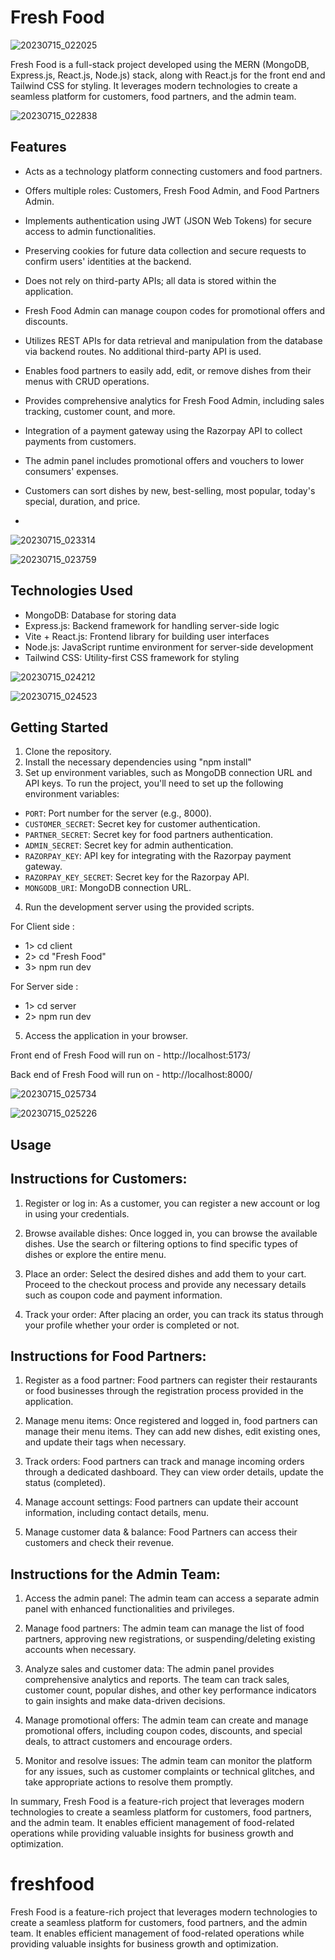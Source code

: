 
# Fresh Food


![20230715_022025](https://github.com/shashankvish/freshfood/assets/139473679/0469699a-1756-4df9-a887-52e6d3196c14)



Fresh Food is a full-stack project developed using the MERN (MongoDB, Express.js, React.js, Node.js) stack, along with React.js for the front end and Tailwind CSS for styling. It leverages modern technologies to create a seamless platform for customers, food partners, and the admin team.


![20230715_022838](https://github.com/shashankvish/freshfood/assets/139473679/b66964ab-5590-4d6e-b316-4fb40455edc7)


## Features

- Acts as a technology platform connecting customers and food partners.
- Offers multiple roles: Customers, Fresh Food Admin, and Food Partners Admin.
- Implements authentication using JWT (JSON Web Tokens) for secure access to admin functionalities.
- Preserving cookies for future data collection and secure requests to confirm users' identities at the backend.
- Does not rely on third-party APIs; all data is stored within the application.
- Fresh Food Admin can manage coupon codes for promotional offers and discounts.
- Utilizes REST APIs for data retrieval and manipulation from the database via backend routes. No additional third-party API is used.
- Enables food partners to easily add, edit, or remove dishes from their menus with CRUD operations.
- Provides comprehensive analytics for Fresh Food Admin, including sales tracking, customer count, and more.
- Integration of a payment gateway using the Razorpay API to collect payments from customers.
- The admin panel includes promotional offers and vouchers to lower consumers' expenses.
- Customers can sort dishes by new, best-selling, most popular, today's special, duration, and price.

- 
![20230715_023314](https://github.com/shashankvish/freshfood/assets/139473679/ae78d59e-8f5d-4a7d-9506-2845ec9133e8)

 
![20230715_023759](https://github.com/shashankvish/freshfood/assets/139473679/651a9905-fc51-4986-b69d-d2f8a63a7b1b)


## Technologies Used

- MongoDB: Database for storing data
- Express.js: Backend framework for handling server-side logic
- Vite + React.js: Frontend library for building user interfaces
- Node.js: JavaScript runtime environment for server-side development
- Tailwind CSS: Utility-first CSS framework for styling

  
![20230715_024212](https://github.com/shashankvish/freshfood/assets/139473679/309c6fd5-766d-45b2-ba4c-c504dd826a09)


![20230715_024523](https://github.com/shashankvish/freshfood/assets/139473679/b6761d2b-2c16-4c4d-a9e3-db6286d1bdef)


## Getting Started

1. Clone the repository.
2. Install the necessary dependencies using "npm install"
3. Set up environment variables, such as MongoDB connection URL and API keys.
To run the project, you'll need to set up the following environment variables:

- `PORT`: Port number for the server (e.g., 8000).
- `CUSTOMER_SECRET`: Secret key for customer authentication.
- `PARTNER_SECRET`: Secret key for food partners authentication.
- `ADMIN_SECRET`: Secret key for admin authentication.
- `RAZORPAY_KEY`: API key for integrating with the Razorpay payment gateway.
- `RAZORPAY_KEY_SECRET`: Secret key for the Razorpay API.
- `MONGODB_URI`: MongoDB connection URL.
4. Run the development server using the provided scripts.

 For Client side : 
- 1> cd client
- 2> cd "Fresh Food"
- 3> npm run dev

 For Server side : 
- 1> cd server
- 2> npm run dev

5. Access the application in your browser.

Front end of Fresh Food will run on - http://localhost:5173/

Back end of Fresh Food will run on - http://localhost:8000/


![20230715_025734](https://github.com/shashankvish/freshfood/assets/139473679/27f445d0-532e-41b9-b0ff-6ab87eeedb20)


![20230715_025226](https://github.com/shashankvish/freshfood/assets/139473679/776fbff5-f99c-4cc9-bfd3-595325eaf03e)


## Usage

## Instructions for Customers:

1. Register or log in: As a customer, you can register a new account or log in using your credentials.

2. Browse available dishes: Once logged in, you can browse the available dishes. Use the search or filtering options to find specific types of dishes or explore the entire menu.

3. Place an order: Select the desired dishes and add them to your cart. Proceed to the checkout process and provide any necessary details such as coupon code and payment information.

4. Track your order: After placing an order, you can track its status through your profile whether your order is completed or not.

## Instructions for Food Partners:

1. Register as a food partner: Food partners can register their restaurants or food businesses through the registration process provided in the application.

2. Manage menu items: Once registered and logged in, food partners can manage their menu items. They can add new dishes, edit existing ones, and update their tags when necessary.

3. Track orders: Food partners can track and manage incoming orders through a dedicated dashboard. They can view order details, update the status (completed).

4. Manage account settings: Food partners can update their account information, including contact details, menu.

5. Manage customer data & balance: Food Partners can access their customers and check their revenue.

## Instructions for the Admin Team:

1. Access the admin panel: The admin team can access a separate admin panel with enhanced functionalities and privileges.

2. Manage food partners: The admin team can manage the list of food partners, approving new registrations, or suspending/deleting existing accounts when necessary.

3. Analyze sales and customer data: The admin panel provides comprehensive analytics and reports. The team can track sales, customer count, popular dishes, and other key performance indicators to gain insights and make data-driven decisions.

4. Manage promotional offers: The admin team can create and manage promotional offers, including coupon codes, discounts, and special deals, to attract customers and encourage orders.

5. Monitor and resolve issues: The admin team can monitor the platform for any issues, such as customer complaints or technical glitches, and take appropriate actions to resolve them promptly.


In summary, Fresh Food is a feature-rich project that leverages modern technologies to create a seamless platform for customers, food partners, and the admin team. It enables efficient management of food-related operations while providing valuable insights for business growth and optimization.

# freshfood
Fresh Food is a feature-rich project that leverages modern technologies to create a seamless platform for customers, food partners, and the admin team. It enables efficient management of food-related operations while providing valuable insights for business growth and optimization.

